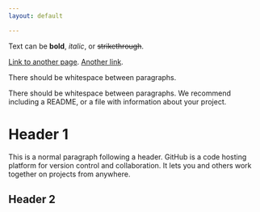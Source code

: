 ```yaml
---
layout: default

---
```


Text can be **bold**, _italic_, or ~~strikethrough~~.

[Link to another page](/_site/testpage.html).
[Another link](./_posts/2023-06-06-TESTPOST.md).

There should be whitespace between paragraphs.

There should be whitespace between paragraphs. We recommend including a README, or a file with information about your project.

# Header 1

This is a normal paragraph following a header. GitHub is a code hosting platform for version control and collaboration. It lets you and others work together on projects from anywhere.

## Header 2

